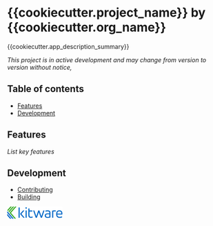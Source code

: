 {{cookiecutter.project_name}} by {{cookiecutter.org_name}}
================================

{{cookiecutter.app_description_summary}}

_This project is in active development and may change from version to version without notice,_

## Table of contents

* [Features](#features)
* [Development](#development)

## Features

_List key features_


## Development

* [Contributing](CONTRIBUTING.md)
* [Building](BUILD.md)


![{{cookiecutter.project_name}} by {{cookiecutter.org_name}}](Applications/{{cookiecutter.app_name}}App/Resources/Images/LogoFull.png?raw=true)
